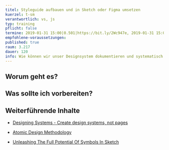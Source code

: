 ```yaml
---
titel: Styleguide aufbauen und in Sketch oder Figma umsetzen
kuerzel: t-sm
verantwortlich: vs, js
typ: training
pflicht: false
termine: 2019-01-31 15:00|0.501|https://bit.ly/2Wc947e, 2019-01-31 15:00|0.502|https://bit.ly/2CQscPx
empfohlene-voraussetzungen:
published: true
raum: 3.217
dauer: 120
info: Wie können wir unser Designsystem dokumentieren und systematisch in Sketch oder Figma abbilden?
---
```

## Worum geht es?


## Was sollte ich vorbereiten?


## Weiterführende Inhalte

* [Designing Systems - Create design systems, not pages](http://atomicdesign.bradfrost.com/chapter-1/)

* [Atomic Design Methodology](http://atomicdesign.bradfrost.com/chapter-2/)

* [Unleashing The Full Potential Of Symbols In Sketch](https://www.smashingmagazine.com/2017/04/symbols-sketch/)

  ​



